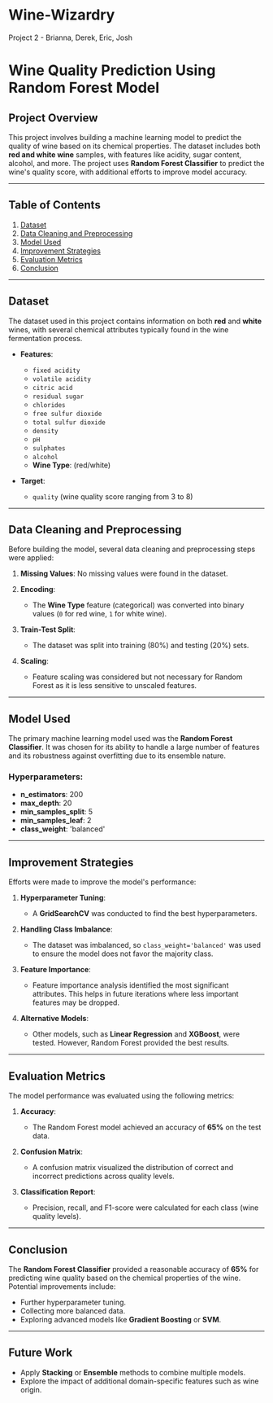 # Wine-Wizardry
Project 2 - Brianna, Derek, Eric, Josh
# Wine Quality Prediction Using Random Forest Model

## Project Overview

This project involves building a machine learning model to predict the quality of wine based on its chemical properties. 
The dataset includes both **red and white wine** samples, with features like acidity, sugar content, alcohol, and more. 
The project uses **Random Forest Classifier** to predict the wine's quality score, with additional efforts to improve model accuracy.

---

## Table of Contents
1. [Dataset](#dataset)
2. [Data Cleaning and Preprocessing](#data-cleaning-and-preprocessing)
3. [Model Used](#model-used)
4. [Improvement Strategies](#improvement-strategies)
5. [Evaluation Metrics](#evaluation-metrics)
6. [Conclusion](#conclusion)

---

## Dataset

The dataset used in this project contains information on both **red** and **white** wines, with several chemical attributes typically 
found in the wine fermentation process.

- **Features**: 
  - `fixed acidity`
  - `volatile acidity`
  - `citric acid`
  - `residual sugar`
  - `chlorides`
  - `free sulfur dioxide`
  - `total sulfur dioxide`
  - `density`
  - `pH`
  - `sulphates`
  - `alcohol`
  - **Wine Type**: (red/white)
  
- **Target**: 
  - `quality` (wine quality score ranging from 3 to 8)

---

## Data Cleaning and Preprocessing

Before building the model, several data cleaning and preprocessing steps were applied:

1. **Missing Values**: No missing values were found in the dataset.

2. **Encoding**: 
   - The **Wine Type** feature (categorical) was converted into binary values (`0` for red wine, `1` for white wine).

3. **Train-Test Split**: 
   - The dataset was split into training (80%) and testing (20%) sets.

4. **Scaling**: 
   - Feature scaling was considered but not necessary for Random Forest as it is less sensitive to unscaled features.

---

## Model Used

The primary machine learning model used was the **Random Forest Classifier**. It was chosen for its ability to handle a large 
number of features and its robustness against overfitting due to its ensemble nature.

### Hyperparameters:
- **n_estimators**: 200
- **max_depth**: 20
- **min_samples_split**: 5
- **min_samples_leaf**: 2
- **class_weight**: 'balanced'

---

## Improvement Strategies

Efforts were made to improve the model's performance:

1. **Hyperparameter Tuning**:
   - A **GridSearchCV** was conducted to find the best hyperparameters.

2. **Handling Class Imbalance**:
   - The dataset was imbalanced, so `class_weight='balanced'` was used to ensure the model does not favor the majority class.

3. **Feature Importance**:
   - Feature importance analysis identified the most significant attributes. This helps in future iterations where less important features may be dropped.

4. **Alternative Models**:
   - Other models, such as **Linear Regression** and **XGBoost**, were tested. However, Random Forest provided the best results.

---

## Evaluation Metrics

The model performance was evaluated using the following metrics:

1. **Accuracy**:
   - The Random Forest model achieved an accuracy of **65%** on the test data.

2. **Confusion Matrix**:
   - A confusion matrix visualized the distribution of correct and incorrect predictions across quality levels.

3. **Classification Report**:
   - Precision, recall, and F1-score were calculated for each class (wine quality levels).

---

## Conclusion

The **Random Forest Classifier** provided a reasonable accuracy of **65%** for predicting wine quality based on the chemical properties of the wine. 
Potential improvements include:

- Further hyperparameter tuning.
- Collecting more balanced data.
- Exploring advanced models like **Gradient Boosting** or **SVM**.

---

## Future Work
- Apply **Stacking** or **Ensemble** methods to combine multiple models.
- Explore the impact of additional domain-specific features such as wine origin.

